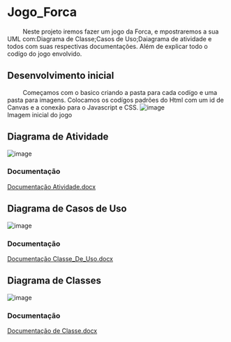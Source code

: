 # Jogo_Forca
&nbsp;&nbsp;&nbsp;&nbsp;&nbsp;&nbsp;&nbsp;&nbsp;&nbsp;Neste projeto iremos fazer um jogo da Forca, e mpostraremos a sua UML com:Diagrama de Classe;Casos de Uso;Daiagrama de atividade e todos com suas respectivas documentações. Além de explicar todo o codígo do jogo envolvido.

## Desenvolvimento inicial
&nbsp;&nbsp;&nbsp;&nbsp;&nbsp;&nbsp;&nbsp;&nbsp;&nbsp;Começamos com o basico criando a pasta para cada codígo e uma pasta para imagens. Colocamos os codígos padrões do Html com um id de Canvas e a conexão para o Javascript e CSS.
![image](https://github.com/RuanPSilva/Jogo_Forca/assets/127852225/e9cd2453-b921-44d2-b50c-3a7caa99b4e0)<br>
Imagem inicial do jogo

## Diagrama de Atividade
![image](https://github.com/RuanPSilva/Jogo_Forca/assets/127852225/c96d41fd-7c9b-4c84-b932-b61b0b1c0214)<br>
### Documentação
[Documentação Atividade.docx](https://github.com/RuanPSilva/Jogo_Forca/files/13167525/Documentacao.Atividade.docx)
## Diagrama de Casos de Uso
![image](https://github.com/RuanPSilva/Jogo_Forca/assets/127852225/d6aea400-f646-4b1f-b092-86f029c6f897)<br>
### Documentação
[Documentação Classe_De_Uso.docx](https://github.com/RuanPSilva/Jogo_Forca/files/13167517/Documentacao.Classe_De_Uso.docx)
## Diagrama de Classes
![image](https://github.com/RuanPSilva/Jogo_Forca/assets/127852225/e89b6d59-ea80-49dc-8246-ebc70fe28df9)
### Documentação
[Documentação de Classe.docx](https://github.com/RuanPSilva/Jogo_Forca/files/13167527/Documentacao.de.Classe.docx)


